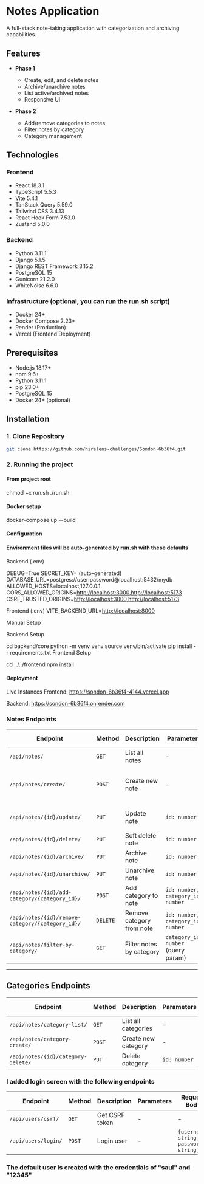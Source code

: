 # Notes Application

A full-stack note-taking application with categorization and archiving capabilities.

## Features

- **Phase 1**

  - Create, edit, and delete notes
  - Archive/unarchive notes
  - List active/archived notes
  - Responsive UI

- **Phase 2**
  - Add/remove categories to notes
  - Filter notes by category
  - Category management

## Technologies

### Frontend

- React 18.3.1
- TypeScript 5.5.3
- Vite 5.4.1
- TanStack Query 5.59.0
- Tailwind CSS 3.4.13
- React Hook Form 7.53.0
- Zustand 5.0.0

### Backend

- Python 3.11.1
- Django 5.1.5
- Django REST Framework 3.15.2
- PostgreSQL 15
- Gunicorn 21.2.0
- WhiteNoise 6.6.0

### Infrastructure (optional, you can run the run.sh script)

- Docker 24+
- Docker Compose 2.23+
- Render (Production)
- Vercel (Frontend Deployment)

## Prerequisites

- Node.js 18.17+
- npm 9.6+
- Python 3.11.1
- pip 23.0+
- PostgreSQL 15
- Docker 24+ (optional)

## Installation

### 1. Clone Repository

```bash
git clone https://github.com/hirelens-challenges/Sondon-6b36f4.git

```

### 2. Running the project

#### From project root

chmod +x run.sh
./run.sh

#### Docker setup

docker-compose up --build

#### Configuration

#### Environment files will be auto-generated by run.sh with these defaults

Backend (.env)

DEBUG=True
SECRET_KEY= (auto-generated)
DATABASE_URL=postgres://user:password@localhost:5432/mydb
ALLOWED_HOSTS=localhost,127.0.0.1
CORS_ALLOWED_ORIGINS=<http://localhost:3000,http://localhost:5173>
CSRF_TRUSTED_ORIGINS=<http://localhost:3000,http://localhost:5173>

Frontend (.env)
VITE_BACKEND_URL=<http://localhost:8000>

Manual Setup

Backend Setup

cd backend/core
python -m venv venv
source venv/bin/activate
pip install -r requirements.txt
Frontend Setup

cd ../../frontend
npm install

#### Deployment

Live Instances
Frontend: <https://sondon-6b36f4-4144.vercel.app>

Backend: <https://sondon-6b36f4.onrender.com>

### Notes Endpoints

| Endpoint                                      | Method   | Description                   | Parameters                     | Request Body                                | Response             |
|-----------------------------------------------|----------|-------------------------------|--------------------------------|--------------------------------------------|----------------------|
| `/api/notes/`                                 | `GET`    | List all notes                | -                              | -                                          | List of notes        |
| `/api/notes/create/`                          | `POST`   | Create new note               | -                              | `{title: string, content: string, categories: number[]}` | Created note         |
| `/api/notes/{id}/update/`                     | `PUT`    | Update note                   | `id: number`                   | `{title?: string, content?: string}` | Updated note         |
| `/api/notes/{id}/delete/`                     | `PUT`    | Soft delete note              | `id: number`                   | -                                          | 204 No Content       |
| `/api/notes/{id}/archive/`                    | `PUT`    | Archive note                  | `id: number`                   | -                                          | 204 No Content       |
| `/api/notes/{id}/unarchive/`                  | `PUT`    | Unarchive note                | `id: number`                   | -                                          | 204 No Content       |
| `/api/notes/{id}/add-category/{category_id}/` | `POST`   | Add category to note          | `id: number`, `category_id: number` | -                                          | 204 No Content       |
| `/api/notes/{id}/remove-category/{category_id}/` | `DELETE` | Remove category from note   | `id: number`, `category_id: number` | -                                          | 204 No Content       |
| `/api/notes/filter-by-category/`              | `GET`    | Filter notes by category      | `category_id: number` (query param) | -                                        | Filtered notes list  |

---

## Categories Endpoints

| Endpoint                          | Method   | Description                   | Parameters       | Request Body         | Response             |
|-----------------------------------|----------|-------------------------------|------------------|----------------------|----------------------|
| `/api/notes/category-list/`       | `GET`    | List all categories           | -                | -                    | List of categories   |
| `/api/notes/category-create/`     | `POST`   | Create new category           | -                | `{name: string}`     | Created category     |
| `/api/notes/{id}/category-delete/`| `PUT`    | Delete category               | `id: number`     | -                    | 204 No Content       |

### I added login screen with the following endpoints

| Endpoint                                      | Method   | Description                   | Parameters                     | Request Body                                | Response             |
|-----------------------------------------------|----------|-------------------------------|--------------------------------|--------------------------------------------|----------------------|
| `/api/users/csrf/`                            | `GET`    | Get CSRF token                | -                              | -                                          | CSRF token           |
| `/api/users/login/`                           | `POST`   | Login user                    | -                              | `{username: string, password: string}` | Successful login     |

### The default user is created with the credentials of "saul" and "12345"
